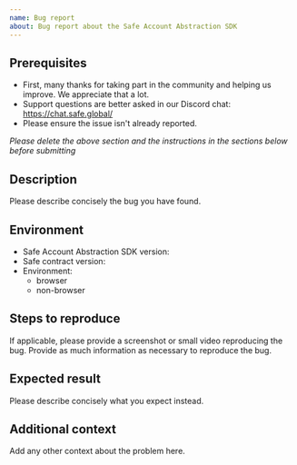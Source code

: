 ```yaml
---
name: Bug report
about: Bug report about the Safe Account Abstraction SDK
---
```


## Prerequisites

- First, many thanks for taking part in the community and helping us improve. We appreciate that a lot.
- Support questions are better asked in our Discord chat: https://chat.safe.global/
- Please ensure the issue isn't already reported.

*Please delete the above section and the instructions in the sections below before submitting*

## Description

Please describe concisely the bug you have found.

## Environment

- Safe Account Abstraction SDK version: 
- Safe contract version: 
- Environment:
  - browser
  - non-browser

## Steps to reproduce

If applicable, please provide a screenshot or small video reproducing the bug.
Provide as much information as necessary to reproduce the bug.

## Expected result

Please describe concisely what you expect instead.

## Additional context

Add any other context about the problem here.
